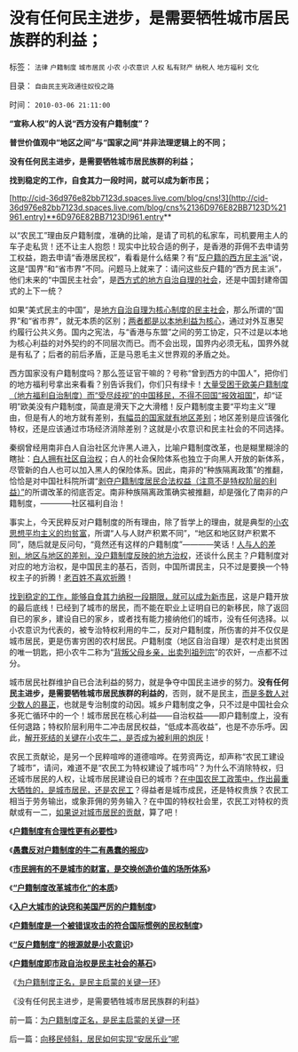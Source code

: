 # 没有任何民主进步，是需要牺牲城市居民族群的利益；

标签： `法律` `户籍制度` `城市居民` `小农` `小农意识` `人权` `私有财产` `纳税人` `地方福利` `文化` 

目录： `自由民主宪政通往奴役之路`

时间： `2010-03-06 21:11:00`

**“宣称人权”的人说“西方没有户籍制度”？**

**普世价值观中“地区之间”与“国家之间”并非法理逻辑上的不同；**

**没有任何民主进步，是需要牺牲城市居民族群的利益；**

**找到稳定的工作，自食其力一段时间，就可以成为新市民；**

[http://cid-36d976e82bb7123d.spaces.live.com/blog/cns!3](http://cid-36d976e82bb7123d.spaces.live.com/blog/cns%2136D976E82BB7123D%21961.entry)**6D976E82BB7123D!961.entry**



以“农民工”理由反户籍制度，准确的比喻，是请了司机的私家车，司机要用主人的车子走私货！还不让主人抱怨！现实中比较合适的例子，是香港的菲佣不去申请劳工权益，跑去申请“香港居民权”，看看是什么结果？有“[反户籍的西方民主派](../../../2008/7/5/户籍制度是社区自治权的要素替代.md)”说，这是“国界”和“省市界”不同。问题马上就来了：请问这些反户籍的“西方民主派”，他们未来的“中国民主社会”，是[西方式的地方自治自理的社会](http://darthvad.blog.sohu.com/131400241.html)，还是中国封建帝国式的上下一统？

如果“美式民主的中国”，是[地方自治自理为核心制度的民主社会](../../../2009/7/13/扩大基层自治权抑制地区分裂倾向.md)，那么所谓的“国界”和“省市界”，就无本质的区别；[两者都是以本地利益为核心](../../../2009/10/26/地区差别是户籍制度合理性的充分理由.md)，通过对外互惠契约履行公共义务。国内之宪法，与“香港与东盟”之间的劳工协定，只不过是以本地为核心利益的对外契约的不同层次而已。而不会出现，国界内必须无私，国界外就是有私了；后者的前后矛盾，正是马恩毛主义世界观的矛盾之处。

西方国家没有户籍制度吗？那么签证官干嘛的？号称“曾到西方的中国人”，把你们的地方福利号拿出来看看？别告诉我们，你们只有绿卡！[大量受困于欧美户籍制度（地方福利自治制度）而“受尽歧视”的中国移民，不得不回国“报效祖国”](../../../2010/2/1/入户大城市的诀窍和美国严厉的户籍制度.md)，却“证明”欧美没有户籍制度，简直是滑天下之大滑稽！反户籍制度主要“平均主义”理由，但是有人的地方就有差别，[有幅员的国家就有地区差别](../../../2009/10/26/地区差别是户籍制度合理性的充分理由.md)；地区差别是应该强化特权，还是应该通过市场经济消除差别？这就是小农意识和民主社会的不同选择。

秦纲曾经用南非白人自治社区允许黑人进入，比喻户籍制度改革，也是糊里糊涂的瞎扯：[白人拥有社区自治权](../../../2009/7/13/社区自治从最小单位开始.md)；白人的社会保险体系也独立于向黑人开放的新体系，尽管新的白人也可以加入黑人的保险体系。因此，南非的“种族隔离政策”的推翻，恰恰是对中国社科院所谓“[剥夺户籍制度居民合法权益（注意不是特权阶层的利益）”](../../../2010/1/27/愚蠢的人自然有愚蠢的报应.md)的所谓改革的彻底否定。南非种族隔离政策确实被推翻，却是强化了南非的户籍制度，————社区福利自治！

事实上，今天民粹反对户籍制度的所有理由，除了哲学上的理由，就是典型的[小农思想平均主义的均贫富](../../../2010/2/21/小农意识是中国农村的灾星.md)，所谓“人与人财产积累不同”，“地区和地区财产积累不同”，随后就是反问句，“竟然还有这样的户籍制度”————笑话！[人与人的差别，地区与地区的差别，没户籍制度反映的地方治权](../../../2009/10/26/地区差别是户籍制度合理性的充分理由.md)，还谈什么民主？户籍制度对对应的地方治权，是中国民主的基石，否则，中国所谓民主，只不过是要换一个特权主子的折腾！[老百姓不喜欢折腾](../../../2009/2/9/黄宗羲定律“老百姓尽量别折腾”.md)！

[找到稳定的工作，能够自食其力纳税一段期限，就可以成为新市民](../../../2009/10/15/“找到稳定的工作就能入户”.md)，这是户籍开放的最后底线！已经到了城市的居民，而不能在职业上证明自已的新移民，除了返回自已的家乡，建设自已的家乡，或者找有能力接纳他们的城市，没有任何选择。以小农意识为代表的，被专治特权利用的牛二，反对户籍制度，所伤害的并不仅仅是城市居民，更是伤害穷困的农村居民。户籍制度（地区自治自理）是农村走出贫困的唯一钥匙，把小农牛二称为“[背叛父母乡亲，出卖列祖列宗](../../../2008/7/5/户籍制度是社区自治权的要素替代.md)”的农奸，一点都不过分。

城市居民社群维护自已合法利益的努力，就是争夺中国民主进步的努力。**没有任何民主进步，是需要牺牲城市居民族群的利益的**，否则，就不是民主，[而是多数人对少数人的暴正](../../../2010/3/3/“少数服从多数”是反人权反民主的专治之源.md)，也就是专治制度的动因。城乡户籍制度之争，只不过是中国社会众多死亡循环中的一个！城市居民在核心利益——自治权益——即户籍制度上，没有任何退路；特权阶层利用牛二冲击居民权益，“低成本高收益”，也是不亦乐呼。因此，[解开死结的关键在小农牛二，是否成为被利用的炮灰](../../../2009/9/3/有两种血酬者命运是自取灭亡的悲惨.md)！

农民工贡献论，是另一个民粹喧哗的道德喧哗。在劳资两讫，却声称“农民工建设了城市”，请问，难道不是“农民工为特权建设了城市吗”？为什么不消除特权，归还城市居民的人权，让城市居民建设自已的城市？[在中国农民工政策中，作出最重大牺牲的，是城市居民，还是农民工](../../../2009/10/15/城市居民为农民工和输出地区作出了重大牺牲和贡献.md)？得益者是城市成民，还是特权贵族？农民工相当于劳务输出，或象菲佣的劳务输入？在中国的特权社会里，农民工对特权的贡献或有一二，[如果说对城市居民的贡献](../../../2009/9/19/农民工对地方经济发展的贡献为零！GDP除外.md)，算了吧！

《[**户籍制度有合理性更有必要性**](../../../2009/9/29/户籍制度的合理性和必要性专题讨论目录.md)》

《[**愚蠢反对户籍制度的牛二有愚蠢的报应**](../../../2010/1/27/愚蠢的人自然有愚蠢的报应.md)》

《[**市民拥有的不是城市的财富，是交换创造价值的场所体系**](../../../2010/1/29/市民拥有的不是城市的财富，是交换创造价值的场所体系.md)》

《[**“户籍制度改革城市化”的本质**](../../../2010/1/29/“户籍制度改革城市化”的本质是浩劫.md)》

《[**入户大城市的诀窍和美国严厉的户籍制度**](../../../2010/2/1/入户大城市的诀窍和美国严厉的户籍制度.md)》

《[**户籍制度是一个被错误攻击的符合国际惯例的民权制度**](../../../2010/3/4/户籍制度是被错误攻击的民权制度.md)》

《[**“反户籍制度”的根源就是小农意识**](../../../2010/3/5/“反户籍制度”的根源就是小农意识.md)》

《[**户籍制度即市政自治权是民主社会的基石**](../../../2010/3/5/户籍制度即市政自治权是民主社会的基石.md)》

《[为户籍制度正名，是民主启蒙的关键一环](../../../2010/3/6/为户籍制度正名，是民主启蒙的关键一环.md)》

《没有任何民主进步，是需要牺牲城市居民族群的利益》



前一篇：[为户籍制度正名，是民主启蒙的关键一环](../../../2010/3/6/为户籍制度正名，是民主启蒙的关键一环.md)

后一篇：[向移民倾斜，居民如何实现“安居乐业”呢](../../../2010/3/6/向移民倾斜，居民如何实现“安居乐业”呢.md)